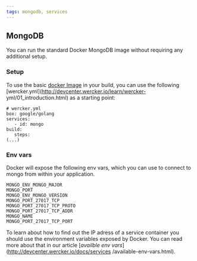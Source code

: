 ```yaml
---
tags: mongodb, services
---
```


## MongoDB 
You can run the standard Docker MongoDB image without requiring any
additional setup.

### Setup

To use the basic [docker Image](https://registry.hub.docker.com/_/mongo/) in
your build, you can use the following
[wercker.yml](http://devcenter.wercker.io/learn/wercker-
yml/01_introduction.html) as a starting point:

```
# wercker.yml
box: google/golang
services:
   - id: mongo
build:
   steps:
(...)
```

### Env vars 
Docker will expose the following env vars, which you can use to
connect to mongo from within your application.

```
MONGO_ENV_MONGO_MAJOR
MONGO_PORT
MONGO_ENV_MONGO_VERSION
MONGO_PORT_27017_TCP
MONGO_PORT_27017_TCP_PROTO
MONGO_PORT_27017_TCP_ADDR
MONGO_NAME
MONGO_PORT_27017_TCP_PORT
```

To learn about how to find out the IP adress of a service container you should
use the environment variables exposed by Docker. You can read more about that in
our article [_availble env vars_](http://devcenter.wercker.io/docs/services
/available-env-vars.html).
